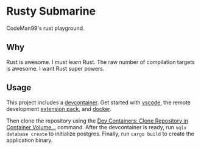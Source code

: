 # Rusty Submarine

CodeMan99's rust playground.

## Why

Rust is awesome. I must learn Rust. The raw number of compilation targets is awesome. I want Rust super powers.

## Usage

This project includes a [devcontainer](https://containers.dev). Get started with [vscode](https://code.visualstudio.com/docs/devcontainers/containers), the remote development [extension pack](https://marketplace.visualstudio.com/items?itemName=ms-vscode-remote.vscode-remote-extensionpack), and [docker](https://www.docker.com/products/docker-desktop/).

Then clone the repository using the [Dev Containers: Clone Repository in Container Volume...](https://code.visualstudio.com/docs/devcontainers/containers#_quick-start-open-a-git-repository-or-github-pr-in-an-isolated-container-volume) command. After the devcontainer is ready, run `sqlx database create` to initialize postgres. Finally, run `cargo build` to create the application binary.
